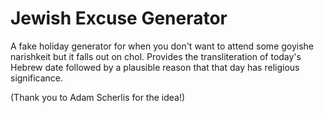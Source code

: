 # Jewish Excuse Generator
A fake holiday generator for when you don't want to attend some goyishe narishkeit but it falls out on chol. Provides the transliteration of today's Hebrew date followed by a plausible reason that that day has religious significance. 

(Thank you to Adam Scherlis for the idea!) 